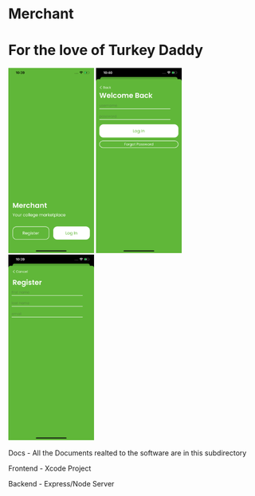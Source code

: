 # Merchant
# For the love of Turkey Daddy

<img src="https://github.com/garg104/Merchant/blob/master/Screenshots/Landing%20Page.png" width="172">  <img src="https://github.com/garg104/Merchant/blob/master/Screenshots/Login%20Screen.png" width="172">  <img src="https://github.com/garg104/Merchant/blob/master/Screenshots/Register%20Screen.png" width="172">  


Docs - All the Documents realted to the software are in this subdirectory

Frontend - Xcode Project 

Backend - Express/Node Server
